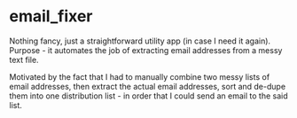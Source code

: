 # email_fixer
Nothing fancy, just a straightforward utility app (in case I need it again). Purpose - it automates the job of extracting email addresses from a messy text file.

Motivated by the fact that I had to manually combine two messy lists of email addresses, then extract the actual email addresses, sort and de-dupe them into one distribution list - in order that I could send an email to the said list.



